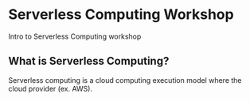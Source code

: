 # Serverless Computing Workshop
Intro to Serverless Computing workshop

## What is Serverless Computing?
Serverless computing is a cloud computing execution model where the cloud provider (ex. AWS).
